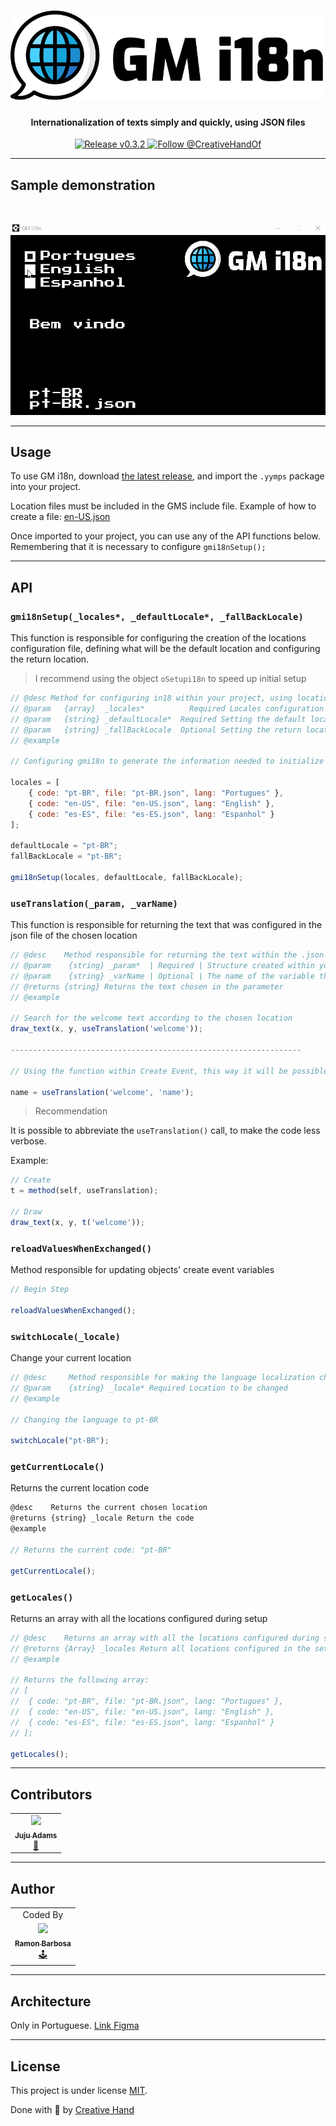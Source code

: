 
<h1 align="center">
    <img alt="GMi18n" title="#GMi18n" src="./brand.png" />
</h1>

<h4 align="center">Internationalization of texts simply and quickly, using JSON files</h4>

<p align="center">
  <a href="https://github.com/CreativeHandOficial/gm-i18n/releases/tag/v0.3.2">
    <img src="https://img.shields.io/badge/release-v0.3.2-%2348af8f" alt="Release v0.3.2">
  </a>
  <a href="https://twitter.com/intent/follow?screen_name=CreativeHandOf">
    <img src="https://img.shields.io/twitter/follow/CreativeHandOf.svg?label=Follow%20@CreativeHandOf" alt="Follow @CreativeHandOf" />
  </a>
</p>

---

## Sample demonstration

<br />

<p align="center">
    <img alt="GMi18n" title="#GMi18n" src="./gm-i18n.gif" />
</p>

---

## Usage

To use GM i18n, download [the latest release](https://github.com/CreativeHandOficial/gm-i18n/releases), and import the `.yymps` package into your project.

Location files must be included in the GMS include file. Example of how to create a file: [en-US.json](https://github.com/CreativeHandOficial/gm-i18n/blob/master/datafiles/en-US.json)

Once imported to your project, you can use any of the API functions below. Remembering that it is necessary to configure `gmi18nSetup();`

---

## API

### `gmi18nSetup(_locales*, _defaultLocale*, _fallBackLocale)`

This function is responsible for configuring the creation of the locations configuration file, defining what will be the default location and configuring the return location.

> I recommend using the object `oSetupi18n` to speed up initial setup

```js
// @desc Method for configuring in18 within your project, using locations as parameters. The default location. And a return location if there is no requested structure.
// @param	{array}  _locales*		    Required Locales configuration array, must contain code, file and lang
// @param	{string} _defaultLocale*  Required Setting the default location
// @param	{string} _fallBackLocale  Optional Setting the return location, if it does not exist at the current location
// @example

// Configuring gmi18n to generate the information needed to initialize it.

locales = [
	{ code: "pt-BR", file: "pt-BR.json", lang: "Portugues" },
	{ code: "en-US", file: "en-US.json", lang: "English" },
	{ code: "es-ES", file: "es-ES.json", lang: "Espanhol" }
];

defaultLocale = "pt-BR";
fallBackLocale = "pt-BR";

gmi18nSetup(locales, defaultLocale, fallBackLocale);
```


### `useTranslation(_param, _varName)`

This function is responsible for returning the text that was configured in the json file of the chosen location

```js
// @desc    Method responsible for returning the text within the .json file of the previously chosen location
// @param	 {string} _param*  | Required | Structure created within your .json localization file
// @param	 {string} _varName | Optional | The name of the variable that must remain static
// @returns {string} Returns the text chosen in the parameter
// @example

// Search for the welcome text according to the chosen location
draw_text(x, y, useTranslation('welcome'));

-----------------------------------------------------------------

// Using the function within Create Event, this way it will be possible to update the variable value whenever there is a language change

name = useTranslation('welcome', 'name');
```

> Recommendation

It is possible to abbreviate the `useTranslation()` call, to make the code less verbose.

Example:

```js
// Create
t = method(self, useTranslation);

// Draw
draw_text(x, y, t('welcome'));
```


### `reloadValuesWhenExchanged()`

Method responsible for updating objects' create event variables

```js
// Begin Step

reloadValuesWhenExchanged();
```


### `switchLocale(_locale)`

Change your current location

```js
// @desc     Method responsible for making the language localization change
// @param    {string} _locale* Required Location to be changed
// @example

// Changing the language to pt-BR

switchLocale("pt-BR");
```

### `getCurrentLocale()`

Returns the current location code

```js
@desc    Returns the current chosen location
@returns {string} _locale Return the code
@example

// Returns the current code: "pt-BR"

getCurrentLocale();
```

### `getLocales()`

Returns an array with all the locations configured during setup

```js
// @desc    Returns an array with all the locations configured during setup
// @returns {Array} _locales Return all locations configured in the setup
// @example

// Returns the following array:
// [
//  { code: "pt-BR", file: "pt-BR.json", lang: "Portugues" },
//  { code: "en-US", file: "en-US.json", lang: "English" },
//  { code: "es-ES", file: "es-ES.json", lang: "Espanhol" }
// ];

getLocales();
```

---
## Contributors


<div align="left">
  <table>
    <tr align="center">
      <td align="center">
        <a href="https://github.com/JujuAdams">
          <img src="https://avatars.githubusercontent.com/u/3970480?v=4" width="100" />
          <br />
          <sub>
            <b>Juju Adams</b>
          </sub>
        </a>
        <br />
        <a href="http://www.jujuadams.com/" title="Juju Adams">🌈</a></td>
      </td>
    </tr>
  </table>
</div>


---
## Author

<div align="left">
  <table>
    <tr align="center">
      <td>Coded By</td>
    </tr>
    <tr align="center">
        <td align="center">
        <a href="https://github.com/rbarbosa95">
          <img src="https://avatars0.githubusercontent.com/u/15218743?s=460&u=d76d008067b2ee2fe2f55db081ea78cdad461e57&v=4" width="100" />
          <br />
          <sub>
            <b>Ramon Barbosa</b>
          </sub>
        </a>
        <br />
        <a href="https://creativehand.com.br/" title="Creative Hand">🕹️</a></td>
      </td>
    </tr>
  </table>
</div>

---

## Architecture

Only in Portuguese. [Link Figma](https://www.figma.com/file/kDefQdVCSkPiTdrzNoxQDm/GM-i18n?node-id=0%3A1)

---

## License

This project is under license [MIT](./LICENSE).

Done with 💚 by [Creative Hand](https://creativehand.com.br/)
